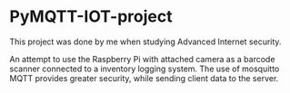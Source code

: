 # PyMQTT-IOT-project
This project was done by me when studying Advanced Internet security.


An attempt to use the Raspberry Pi with attached
camera as a barcode scanner connected to a inventory logging
system. The use of mosquitto MQTT provides greater security,
while sending client data to the server.
